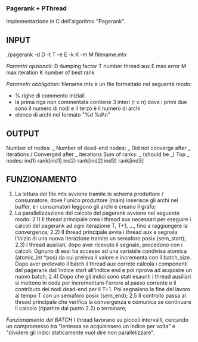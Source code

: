 ### Pagerank + PThread ###
Implementazione in C dell'algoritmo "Pagerank".

## INPUT ##
./pagerank -d D -t T -e E -k K -m M filename.mtx

*Paramtri opzionali*:
D dumping factor
T number thread aux
E max error
M max iteration
K number of best rank

*Parametri obbligatori*:
filename.mtx è un file formattato nel seguente modo:
- % righe di commento iniziali
- la prima riga non commentata contiene 3 interi (r c n) dove i primi due sono il numero di nodi e il terzo è il numero di archi
- elenco di archi nel formato "%d %d\n"

## OUTPUT ##
Number of nodes: _
Number of dead-end nodes: _
Did not converge after _ iterations / Converged after _ iterations
Sum of ranks: _    (should be _)
Top _ nodes:
  ind1) rank[ind1]
  ind2) rank[ind2]
  ind3) rank[ind3]


## FUNZIONAMENTO ##

1) La lettura del file.mtx avviene tramite lo schema produttore / consumatore, dove l'unico produttore (main) inserisce gli archi
   nel buffer, e i consumatori leggono gli archi e creano il grafo;
2) La parallelizzazione del calcolo del pagerank avviene nel seguente modo:
   2.1) Il thread principale crea i thread aux necessari per eseguire i calcoli del pagerank ad ogni iterazione T, T+1, ..., fino a raggiungere la convergenza;
   2.2) Il thread principale avvia i thread aux e segnala l'inizio di una nuova iterazione tramite un semaforo posix (sem_start);
   2.3) I thread ausiliari, dopo aver ricevuto il segnale, procedono con i calcoli. Ognuno di essi ha accesso ad una variabile condivisa atomica (atomic_int *pos) da cui preleva il valore e incrementa con il batch_size. Dopo aver prelevato il batch il thread aux correte calcola i componenti del pagerank dall'indice start all'indice end e poi riprova ad acquisire un nuovo batch;
   2.4) Dopo che gli indici sono stati esauriti i thread ausiliari si mettono in coda per incrementare l'errore al passo corrente e il contributo dei nodi dead-end per il T+1. Poi segnalano la fine del lavoro al tempo T con un semaforo posix (sem_end);
   2.5 Il controllo passa al thread principale che verifica la convergenza e comunica se continuare il calcolo (ripartire dal punto 2.2) o terminare;

*Funzionamento del BATCH*
I thread lavorano su piccoli intervalli, cercando un compromesso tra "lentessa se acquisissero un indice per volta" e "dividere gli indici staticamente vuol dire non parallelizzare".
